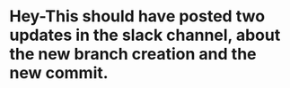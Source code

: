 # Hey-This should have posted two updates in the slack channel, about the new branch creation and the new commit.
